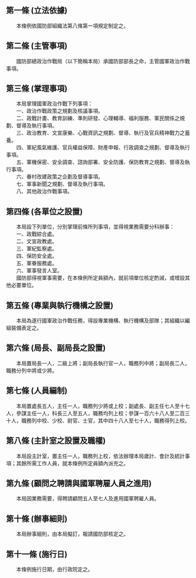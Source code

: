 第一條 (立法依據)
-----------------
　　本條例依國防部組織法第八條第一項規定制定之。  


第二條 (主管事項)
-----------------
　　國防部總政治作戰局（以下簡稱本局）承國防部部長之命，主管國軍政治作戰事項。  


第三條 (掌理事項)
-----------------
　　本局掌理國軍政治作戰下列事項：  
　　一、政治作戰政策之規劃及核議事項。  
　　二、政戰計畫、教育訓練、準則研發、心理輔導、福利服務、軍民關係之規劃、督導及執行事項。  
　　三、政治教育、文宣康樂、心戰資訊之規劃、督導、執行及官兵精神戰力之蓄養。  
　　四、軍紀風氣維護、官兵權益保障、財產申報、行政調查之規劃、督導及執行事項。  
　　五、軍機保密、安全調查、諮詢部署、安全防護、保防教育之規劃、督導及執行事項。  
　　六、眷村改建政策之企劃及督導事項。  
　　七、軍事新聞之規劃、督導及執行事項。  
　　八、其他政治作戰事項。  


第四條 (各單位之設置)
---------------------
　　本局設下列單位，分別掌理前條所列事項，並得視業務需要分科辦事：  
　　一、政戰綜合處。  
　　二、文宣政教處。  
　　三、軍紀監察處。  
　　四、保防安全處。  
　　五、軍眷服務處。  
　　六、軍事發言人室。  
　　國防部得視軍事需要，在本條例所定員額內，就前項單位核定酌減，或增設其他必要單位。  


第五條 (專業與執行機構之設置)
-----------------------------
　　本局為遂行國軍政治作戰任務，得設專業機構、執行機構及部隊；其組織以編組裝備表定之。  


第六條 (局長、副局長之設置)
---------------------------
　　本局置局長一人，二級上將；副局長執行官一人，職務列中將；副局長二人，職務分列中將或少將。  


第七條 (人員編制)
-----------------
　　本局置處長五人，主任一人，職務列少將或上校；副處長、副主任七人至十七人，參謀主任一人，科長三人至五人，職務均列上校；參謀一百六十八人至二百三十人，職務列中校、少校、尉官、士官，其中四十八人至七十人，職務得列上校。  


第八條 (主計室之設置及職權)
---------------------------
　　本局設主計室，置主任一人，職務列上校，依法辦理本局歲計、會計及統計事項；其餘所需工作人員，就本條例所定員額內派充之。  


第九條 (顧問之聘請與國軍聘雇人員之進用)
---------------------------------------
　　本局因業務需要，得聘請顧問五人至七人及進用國軍聘雇人員。  


第十條 (辦事細則)
-----------------
　　本局辦事細則，由本局擬訂，報請國防部核定之。  


第十一條 (施行日)
-----------------
　　本條例施行日期，由行政院定之。